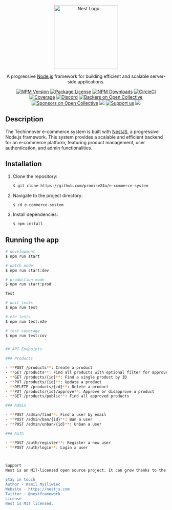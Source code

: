 <p align="center">
  <a href="http://nestjs.com/" target="blank"><img src="https://nestjs.com/img/logo-small.svg" width="200" alt="Nest Logo" /></a>
</p>

[circleci-image]: https://img.shields.io/circleci/build/github/nestjs/nest/master?token=abc123def456
[circleci-url]: https://circleci.com/gh/nestjs/nest

<p align="center">A progressive <a href="http://nodejs.org" target="_blank">Node.js</a> framework for building efficient and scalable server-side applications.</p>
<p align="center">
  <a href="https://www.npmjs.com/~nestjscore" target="_blank"><img src="https://img.shields.io/npm/v/@nestjs/core.svg" alt="NPM Version" /></a>
  <a href="https://www.npmjs.com/~nestjscore" target="_blank"><img src="https://img.shields.io/npm/l/@nestjs/core.svg" alt="Package License" /></a>
  <a href="https://www.npmjs.com/~nestjscore" target="_blank"><img src="https://img.shields.io/npm/dm/@nestjs/common.svg" alt="NPM Downloads" /></a>
  <a href="https://circleci.com/gh/nestjs/nest" target="_blank"><img src="https://img.shields.io/circleci/build/github/nestjs/nest/master" alt="CircleCI" /></a>
  <a href="https://coveralls.io/github/nestjs/nest?branch=master" target="_blank"><img src="https://coveralls.io/repos/github/nestjs/nest/badge.svg?branch=master#9" alt="Coverage" /></a>
  <a href="https://discord.gg/G7Qnnhy" target="_blank"><img src="https://img.shields.io/badge/discord-online-brightgreen.svg" alt="Discord"/></a>
  <a href="https://opencollective.com/nest#backer" target="_blank"><img src="https://opencollective.com/nest/backers/badge.svg" alt="Backers on Open Collective" /></a>
  <a href="https://opencollective.com/nest#sponsor" target="_blank"><img src="https://opencollective.com/nest/sponsors/badge.svg" alt="Sponsors on Open Collective" /></a>
  <a href="https://paypal.me/kamilmysliwiec" target="_blank"><img src="https://img.shields.io/badge/Donate-PayPal-ff3f59.svg"/></a>
  <a href="https://opencollective.com/nest#sponsor"  target="_blank"><img src="https://img.shields.io/badge/Support%20us-Open%20Collective-41B883.svg" alt="Support us"></a>
  <a href="https://twitter.com/nestframework" target="_blank"><img src="https://img.shields.io/twitter/follow/nestframework.svg?style=social&label=Follow"></a>
</p>

## Description

The Techinnover e-commerce system is built with [NestJS](https://nestjs.com), a progressive Node.js framework. This system provides a scalable and efficient backend for an e-commerce platform, featuring product management, user authentication, and admin functionalities.

## Installation

1. Clone the repository:

    ```bash
    $ git clone https://github.com/promise24o/e-commerce-system
    ```

2. Navigate to the project directory:

    ```bash
    $ cd e-commerce-system
    ```

3. Install dependencies:

    ```bash
    $ npm install
    ```

## Running the app

```bash
# development
$ npm run start

# watch mode
$ npm run start:dev

# production mode
$ npm run start:prod

Test

# unit tests
$ npm run test

# e2e tests
$ npm run test:e2e

# test coverage
$ npm run test:cov


## API Endpoints

### Products

- **POST /products**: Create a product
- **GET /products**: Find all products with optional filter for approved products
- **GET /products/{id}**: Find a single product by ID
- **PUT /products/{id}**: Update a product
- **DELETE /products/{id}**: Delete a product
- **PUT /products/{id}/approve**: Approve or disapprove a product
- **GET /products/public**: Find all approved products

### Admin

- **POST /admin/find**: Find a user by email
- **POST /admin/ban/{id}**: Ban a user
- **POST /admin/unban/{id}**: Unban a user

### Auth

- **POST /auth/register**: Register a new user
- **POST /auth/login**: Login a user



Support
Nest is an MIT-licensed open source project. It can grow thanks to the sponsors and support by the amazing backers. If you'd like to join them, please read more here.

Stay in touch
Author - Kamil Myśliwiec
Website - https://nestjs.com
Twitter - @nestframework
License
Nest is MIT licensed.
